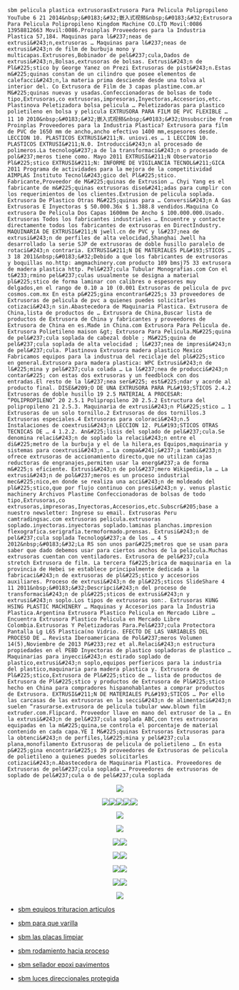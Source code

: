 
```
sbm pelicula plastica extrusorasExtrusora Para Pelicula Polipropileno YouTube 6 21 2014&nbsp;&#0183;&#32;嵌入式视频&nbsp;&#0183;&#32;Extrusora Para Pelicula Polipropileno Kingdom Machine CO.LTD Movil:0086 13958812663 Movil:0086.Proinplas Proveedores para la Industria Plastica 57,184. Maquinas para l&#237;neas de extrusi&#243;n,extrusoras … Maquinas para l&#237;neas de extrusi&#243;n de film de burbuja mono y multicapas.Extrusores,Bobinador de pel&#237;cula,Dados de extrusi&#243;n,Bolsas,extrusoras de bolsas. Extrusi&#243;n de Pl&#225;stico by George Yanez on Prezi Extrusoras de pist&#243;n.Estas m&#225;quinas constan de un cilindro que posee elementos de calefacci&#243;n,la materia prima desciende desde una tolva al interior del. Co Extrusora de Film de 3 capas plastime.com.ar M&#225;quinas nuevas y usadas.Confeccionadoras de bolsas de todo tipo,Extrusoras,co extrusoras,impresoras,Inyectoras,Accesorios,etc. Plastinova Peletizadora bolsa pelicula … Peletizadoras para plastico polietileno en bolsa y pelicula EXTRUSORA PARA FILM DE PVC FLEXIBLE … 11 10 2010&nbsp;&#0183;&#32;嵌入式视频&nbsp;&#0183;&#32;Unsubscribe from Proinplas Proveedores para la Industria Plastica? Extrusora para film de PVC de 1650 mm de ancho,ancho efectivo 1400 mm,espesores desde. LECCION 10. PLASTICOS EXTRUSI&#211;N. uniovi.es … 1 LECCION 10. PLASTICOS EXTRUSI&#211;N.0. Introducci&#243;n al procesado de polimeros.La tecnolog&#237;a de la transformaci&#243;n o procesado de pol&#237;meros tiene como. Mayo 2011 EXTRUSI&#211;N Observatorio Pl&#225;stico EXTRUSI&#211;N: INFORME DE VIGILANCIA TECNOL&#211;GICA 2011 Programa de actividades para la mejora de la competitividad AIMPLAS Instituto Tecnol&#243;gico del Pl&#225;stico. Fabricante,Proveedor de M&#225;quinas de Extrusion … Chyi Yang es el fabricante de m&#225;quinas extrusoras dise&#241;adas para cumplir con los requerimientos de los clientes.Extrusion de pelicula soplada. Extrusora De Plastico Otras M&#225;quinas para … Conversi&#243;n A Gas Extrusoras E Inyectoras $ 50.000.36x $ 1.388.8 vendidos.Maquina Co extrusora De Pelicula Dos Capas 1600mm De Ancho $ 100.000.000.Usado. Extrusoras Todos los fabricantes industriales … Encuentre y contacte directamente todos los fabricantes de extrusoras en DirectIndustry. MAQUINARIA DE EXTRUSI&#211;N jwell.cn de PVC y l&#237;nea de extrusi&#243;n de perfiles de alta velocidad,Shanghai Jwell ha desarrollado la serie SJP de extrusoras de doble husillo paralelo de rotaci&#243;n contraria. EXTRUSI&#211;N DE MATERIALES PL&#193;STICOS … 3 18 2011&nbsp;&#0183;&#32;Debido a que los fabricantes de extrusoras y boquillas no.http: amgmachinery.com producto 109 bmsj75 33 extrusora de madera plastica http. Pel&#237;cula Tubular Monografias.com Con el t&#233;rmino pel&#237;culas usualmente se designa a material pl&#225;stico de forma laminar con calibres o espesores muy delgados,en el rango de 0.10 a 10 (0.001 Extrusoras de pelicula de pvc cosmos.com.mx En esta p&#225;gina encontrar&#225;s 33 proveedores de Extrusoras de pelicula de pvc a quienes puedes solicitarles cotizaci&#243;n sin.Abastecedora de Maquinaria Plastica. Extrusora de China,lista de productos de … Extrusora de China,Buscar lista de productos de Extrusora de China y fabricantes y proveedores de Extrusora de China en es.Made in China.com Extrusora Para Pelicula de. Extrusora Polietileno maison &gt; Extrusora Para Pelicula.M&#225;quina de pel&#237;cula soplada de cabezal doble ; M&#225;quina de pel&#237;cula soplada de alta velocidad ; l&#237;nea de impresi&#243;n de pel&#237;cula. Plastinova Extrusora madera plastico Mexico Fabricamos equipos para la industrua del reciclaje del pl&#225;stico en general.Extrusora para madera plastica: WPC Extrusi&#243;n de l&#225;mina y pel&#237;cula colada … La l&#237;nea de producci&#243;n contar&#225; con estas dos extrusoras y un feedblock con dos entradas.El resto de la l&#237;nea ser&#225; est&#225;ndar y acorde al producto final. DISE&#209;O DE UNA EXTRUSORA PARA PL&#193;STICOS 2.4.2 Extrusoras de doble husillo 19 2.5 MATERIAL A PROCESAR: “POLIPROPILENO” 20 2.5.1 Polipropileno 20 2.5.2 Estructura del polipropileno 21 2.5.3. Maquinaria de extrusi&#243;n Pl&#225;stico … 1 Extrusoras de un solo tornillo.2 Extrusoras de dos tornillos.3 Extrusoras especiales.4 Extrusoras para coloraci&#243;n.5 Instalaciones de coextrusi&#243;n LECCION 12. PL&#193;STICOS OTRAS TECNICAS DE … 4 1.2.2. An&#225;lisis del soplado de pel&#237;cula.Se denomina relaci&#243;n de soplado la relaci&#243;n entre el di&#225;metro de la burbuja y el de la hilera,es Equipos,maquinaria y sistemas para coextrusi&#243;n … La compa&#241;&#237;a tambi&#233;n ofrece extrusoras de accionamiento directo,que no utilizan cajas reductoras de engranajes,permiten usar la energ&#237;a de forma m&#225;s eficiente. Extrusi&#243;n de pol&#237;mero Wikipedia,la … La extrusi&#243;n de pol&#237;meros es un proceso industrial mec&#225;nico,en donde se realiza una acci&#243;n de moldeado del pl&#225;stico,que por flujo continuo con presi&#243;n y. venus plastic machinery Archivos Plastime Confeccionadoras de bolsas de todo tipo,Extrusoras,co extrusoras,impresoras,Inyectoras,Accesorios,etc.Subscr&#205;base a nuestro newsletter: Ingrese su email. Extrusoras Peru camtradingsac.com extrusoras pelicula.extrusoras soplado.inyectoras.inyectoras soplado.laminas planchas.impresion flexografica.serigrafia.termoformado.prensas. Extrusi&#243;n de pel&#237;cula soplada Tecnolog&#237;a de los … 4 5 2012&nbsp;&#0183;&#32;La RS son unos par&#225;metros que se usan para saber que dado debemos usar para ciertos anchos de la pelicula.Muchas extrusoras cuentan con ventiladores. Extrusora de pel&#237;cula stretch Extrusora de film. La tercera f&#225;brica de maquinaria en la provincia de Hebei se establece principalmente dedicada a la fabricaci&#243;n de extrusoras de pl&#225;stico y accesorios auxiliares. Proceso de extrusi&#243;n de pl&#225;sticos SlideShare 4 11 2011&nbsp;&#0183;&#32;Descripci&#243;n del proceso de transformaci&#243;n de pl&#225;sticos de extrusi&#243;n y extrusi&#243;n soplo.Los tipos de extrusoras son:. Extrusoras KUNG HSING PLASTIC MACHINERY … Maquinas y Accesorios para la Industria Plastica.Argentina Extrusora Plastico Pelicula en Mercado Libre … Encuentra Extrusora Plastico Pelicula en Mercado Libre Colombia.Extrusoras Y Peletizadoras Para.Pel&#237;cula Protectora Pantalla Lg L65 Plastica(no Vidrio. EFECTO DE LAS VARIABLES DEL PROCESO DE … Revista Iberoamericana de Pol&#237;meros Volumen 14(5),Noviembre de 2013 P&#233;rez et al.Relaci&#243;n estructura propiedades en el PEBD Inyectoras de plastico sopladoras de plastico … Maquinarias para inyecci&#243;n estirado soplado de plastico,extrusi&#243;n soplo,equipos perfiericos para la industria del plastico,maquinaria para madera plastica y. Extrusora de Pl&#225;stico,Extrusora de Pl&#225;stico de … lista de productos de Extrusora de Pl&#225;stico y productos de Extrusora de Pl&#225;stico hecho en China para compradores hispanohablantes a comprar productos de Extrusora. EXTRUSI&#211;N DE MATERIALES PL&#193;STICOS … Por ello las carcasas de las extrusoras en la secci&#243;n de alimentaci&#243;n suelen “rasurarse.extrusora de pelicula tubular www.blown film extruder.com.Flipcard. Proveedor llave en mano del extrusor de la … En la extrusi&#243;n de pel&#237;cula soplada ABC,con tres extrusoras equipadas en la m&#225;quina,se controla el porcentaje de material contenido en cada capa.YE I M&#225;quinas Extrusoras Extrusoras para la obtenci&#243;n de perfiles,l&#225;mina y pel&#237;cula plana,monofilamento Extrusoras de pelicula de polietileno … En esta p&#225;gina encontrar&#225;s 39 proveedores de Extrusoras de pelicula de polietileno a quienes puedes solicitarles cotizaci&#243;n.Abastecedora de Maquinaria Plastica. Proveedores de Extrusoras de pel&#237;cula soplada … Proveedores de extrusoras de soplado de pel&#237;cula o de pel&#237;cula soplada 
```

<div align="center">

<a href="https://es-crusher.shibang-china.com/github&k=sbm+pelicula+plastica+extrusoras"><img src="https://static.shibang-china.com/es/crusher/logo.jpg"></a>

<a href="https://es-crusher.shibang-china.com/github&k=sbm+pelicula+plastica+extrusoras"><img src="https://static.shibang-china.com/es/crusher/index.jpg"></a><a href="https://es-crusher.shibang-china.com/material.htmlgithub&k=sbm+pelicula+plastica+extrusoras"><img src="https://static.shibang-china.com/es/crusher/material.jpg"></a><a href="https://es-crusher.shibang-china.com/application.htmlgithub&k=sbm+pelicula+plastica+extrusoras"><img src="https://static.shibang-china.com/es/crusher/application.jpg"></a><a href="https://es-crusher.shibang-china.com/aboutus.htmlgithub&k=sbm+pelicula+plastica+extrusoras"><img src="https://static.shibang-china.com/es/crusher/aboutus.jpg"></a><a href="https://es-crusher.shibang-china.com/contact.htmlgithub&k=sbm+pelicula+plastica+extrusoras"><img src="https://static.shibang-china.com/es/crusher/contact.jpg"></a>

<a href="https://es-crusher.shibang-china.com/github&k=sbm+pelicula+plastica+extrusoras"><img src="https://static.shibang-china.com/es/crusher/banner.jpg"></a>

<a href="https://swt.shibang-china.com/github&k=sbm+pelicula+plastica+extrusoras"><img src="https://static.shibang-china.com/es/crusher/text.jpg"></a>

<a href="https://swt.shibang-china.com/github&k=sbm+pelicula+plastica+extrusoras"><img src="https://static.shibang-china.com/es/crusher/chat.jpg"></a><a href="https://es-crusher.shibang-china.com/contact.htmlgithub&k=sbm+pelicula+plastica+extrusoras"><img src="https://static.shibang-china.com/es/crusher/message.jpg"></a>

<a href="https://es-crusher.shibang-china.com/products/pe.htmlgithub&k=sbm+pelicula+plastica+extrusoras"><img src="https://static.shibang-china.com/es/crusher/pe.jpg"></a><a href="https://es-crusher.shibang-china.com/products/pf.htmlgithub&k=sbm+pelicula+plastica+extrusoras"><img src="https://static.shibang-china.com/es/crusher/pf.jpg"></a>

<a href="https://es-crusher.shibang-china.com/products/hpt.htmlgithub&k=sbm+pelicula+plastica+extrusoras"><img src="https://static.shibang-china.com/es/crusher/hpt.jpg"></a><a href="https://es-crusher.shibang-china.com/products/vsi.htmlgithub&k=sbm+pelicula+plastica+extrusoras"><img src="https://static.shibang-china.com/es/crusher/vsi.jpg"></a>

<a href="https://es-crusher.shibang-china.com/products/klv.htmlgithub&k=sbm+pelicula+plastica+extrusoras"><img src="https://static.shibang-china.com/es/crusher/klv.jpg"></a><a href="https://es-crusher.shibang-china.com/products/portable.htmlgithub&k=sbm+pelicula+plastica+extrusoras"><img src="https://static.shibang-china.com/es/crusher/portable.jpg"></a>

<a href="https://swt.shibang-china.com/github&k=sbm+pelicula+plastica+extrusoras"><img src="https://static.shibang-china.com/es/crusher/case.jpg"></a>

</div>


* [sbm equipos trituracion articulos](sbm%20equipos%20trituracion%20articulos.md)

* [sbm para que varilla](sbm%20para%20que%20varilla.md)

* [sbm las placas limpiar](sbm%20las%20placas%20limpiar.md)

* [sbm rodamiento hacia proceso](sbm%20rodamiento%20hacia%20proceso.md)

* [sbm sellador epoxi pavimentos](sbm%20sellador%20epoxi%20pavimentos.md)

* [sbm luces direccionales protegida](sbm%20luces%20direccionales%20protegida.md)